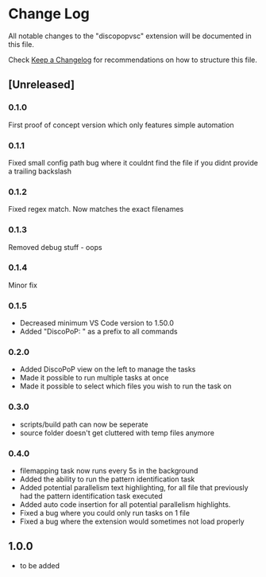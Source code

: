 # Change Log

All notable changes to the "discopopvsc" extension will be documented in this file.

Check [Keep a Changelog](http://keepachangelog.com/) for recommendations on how to structure this file.

## [Unreleased]

### 0.1.0
First proof of concept version which only features simple automation

### 0.1.1
Fixed small config path bug where it couldnt find the file if you didnt provide a trailing backslash

### 0.1.2
Fixed regex match. Now matches the exact filenames

### 0.1.3
Removed debug stuff - oops

### 0.1.4
Minor fix

### 0.1.5
- Decreased minimum VS Code version to 1.50.0
- Added "DiscoPoP: " as a prefix to all commands

### 0.2.0
- Added DiscoPoP view on the left to manage the tasks
- Made it possible to run multiple tasks at once
- Made it possible to select which files you wish to run the task on


### 0.3.0
- scripts/build path can now be seperate
- source folder doesn't get cluttered with temp files anymore

### 0.4.0
- filemapping task now runs every 5s in the background
- Added the ability to run the pattern identification task
- Added potential parallelism text highlighting, for all file that previously had the pattern identification task executed
- Added auto code insertion for all potential parallelism highlights.
- Fixed a bug where you could only run tasks on 1 file
- Fixed a bug where the extension would sometimes not load properly

## 1.0.0
- to be added